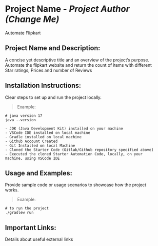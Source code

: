# Project Name - _Project Author (Change Me)_
Automate Flipkart

## Project Name and Description:
A concise yet descriptive title and an overview of the project’s purpose.
Automate the flipkart website and return the count of items with different Star ratings, Prices and number of Reviews


## Installation Instructions:
Clear steps to set up and run the project locally.
> Example:
```
# java version 17
java --version
```

    - JDK (Java Development Kit) installed on your machine
    - VSCode IDE installed on local machine
    - Gradle installed on local machine
    - Github Account Created
    - Git Installed on local Machine
    - Cloned the Starter Code (Gitlab/Github repository specified above)
    - Executed the cloned Starter Automation Code, locally, on your machine, using VSCode IDE


## Usage and Examples:
Provide sample code or usage scenarios to showcase how the project works.
> Example:
```
# to run the project
./gradlew run
```

## Important Links:
Details about useful external links
 
